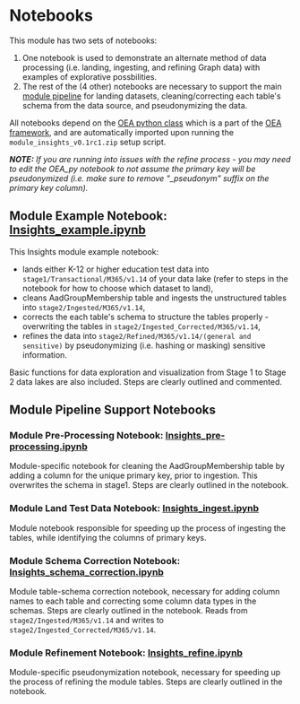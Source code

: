 # Notebooks

This module has two sets of notebooks:
 1. One notebook is used to demonstrate an alternate method of data processing (i.e. landing, ingesting, and refining Graph data) with examples of explorative possbilities.
 2. The rest of the (4 other) notebooks are necessary to support the main [module pipeline](https://github.com/microsoft/OpenEduAnalytics/tree/main/modules/module_catalog/Microsoft_Education_Insights/pipeline) for landing datasets, cleaning/correcting each table's schema from the data source, and pseudonymizing the data.

All notebooks depend on the [OEA python class](https://github.com/microsoft/OpenEduAnalytics/blob/main/framework/synapse/notebook/OEA_py.ipynb) which is a part of the [OEA framework](https://github.com/microsoft/OpenEduAnalytics/tree/main/framework), and are automatically imported upon running the ```module_insights_v0.1rc1.zip``` setup script.

**<em>NOTE:** If you are running into issues with the refine process - you may need to edit the OEA_py notebook to not assume the primary key will be pseudonymized (i.e. make sure to remove "_pseudonym" suffix on the primary key column).</em>

## Module Example Notebook: [Insights_example.ipynb](https://github.com/microsoft/OpenEduAnalytics/blob/main/modules/module_catalog/Microsoft_Education_Insights/notebook/Insights_example.ipynb)

This Insights module example notebook:
 - lands either K-12 or higher education test data into ```stage1/Transactional/M365/v1.14``` of your data lake (refer to steps in the notebook for how to choose which dataset to land), 
 - cleans AadGroupMembership table and ingests the unstructured tables into ```stage2/Ingested/M365/v1.14```, 
 - corrects the each table's schema to structure the tables properly - overwriting the tables in ```stage2/Ingested_Corrected/M365/v1.14```, 
 - refines the data into ```stage2/Refined/M365/v1.14/(general and sensitive)``` by pseudonymizing (i.e. hashing or masking) sensitive information. 

Basic functions for data exploration and visualization from Stage 1 to Stage 2 data lakes are also included. Steps are clearly outlined and commented.

## Module Pipeline Support Notebooks

### Module Pre-Processing Notebook: [Insights_pre-processing.ipynb](https://github.com/microsoft/OpenEduAnalytics/blob/main/modules/module_catalog/Microsoft_Education_Insights/notebook/Insights_pre-processing.ipynb)

Module-specific notebook for cleaning the AadGroupMembership table by adding a column for the unique primary key, prior to ingestion. This overwrites the schema in stage1. Steps are clearly outlined in the notebook.

### Module Land Test Data Notebook: [Insights_ingest.ipynb](https://github.com/microsoft/OpenEduAnalytics/blob/main/modules/module_catalog/Microsoft_Education_Insights/notebook/Insights_ingest.ipynb)

Module notebook responsible for speeding up the process of ingesting the tables, while identifying the columns of primary keys. 

### Module Schema Correction Notebook: [Insights_schema_correction.ipynb](https://github.com/microsoft/OpenEduAnalytics/blob/main/modules/module_catalog/Microsoft_Education_Insights/notebook/Insights_schema_correction.ipynb)

Module table-schema correction notebook, necessary for adding column names to each table and correcting some column data types in the schemas. Steps are clearly outlined in the notebook. Reads from ```stage2/Ingested/M365/v1.14``` and writes to ```stage2/Ingested_Corrected/M365/v1.14```.

### Module Refinement Notebook: [Insights_refine.ipynb](https://github.com/microsoft/OpenEduAnalytics/blob/main/modules/module_catalog/Microsoft_Education_Insights/notebook/Insights_refine.ipynb)

Module-specific pseudonymization notebook, necessary for speeding up the process of refining the module tables. Steps are clearly outlined in the notebook.
